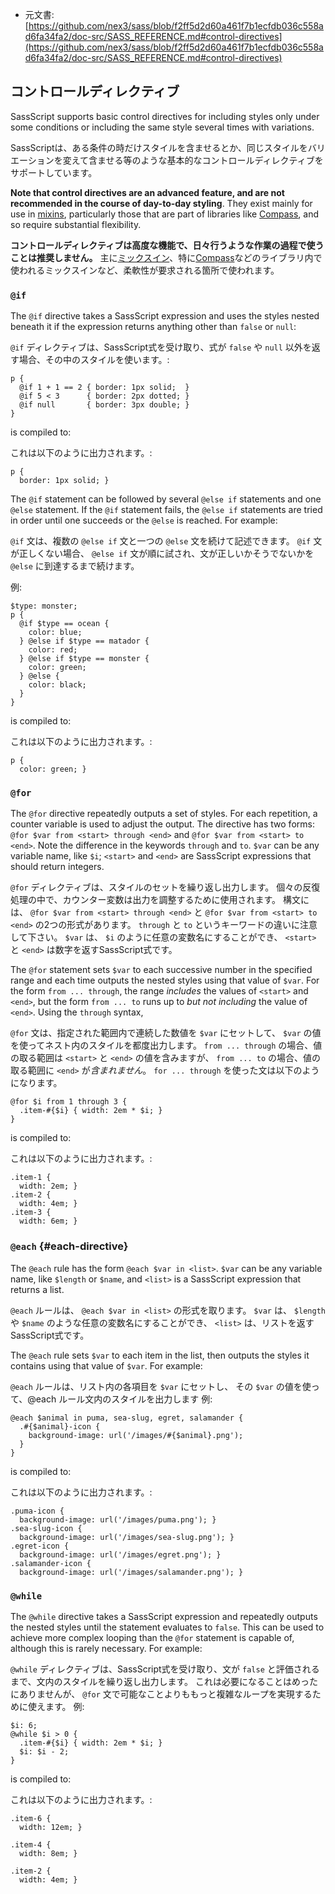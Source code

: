 +  元文書: [https://github.com/nex3/sass/blob/f2ff5d2d60a461f7b1ecfdb036c558ad6fa34fa2/doc-src/SASS_REFERENCE.md#control-directives](https://github.com/nex3/sass/blob/f2ff5d2d60a461f7b1ecfdb036c558ad6fa34fa2/doc-src/SASS_REFERENCE.md#control-directives)

## コントロールディレクティブ

SassScript supports basic control directives
for including styles only under some conditions
or including the same style several times with variations.

SassScriptは、ある条件の時だけスタイルを含ませるとか、同じスタイルをバリエーションを変えて含ませる等のような基本的なコントロールディレクティブをサポートしています。

**Note that control directives are an advanced feature,
and are not recommended in the course of day-to-day styling**.
They exist mainly for use in [mixins](#mixins),
particularly those that are part of libraries like [Compass](http://compass-style.org),
and so require substantial flexibility.

**コントロールディレクティブは高度な機能で、日々行うような作業の過程で使うことは推奨しません。**
主に[ミックスイン](#mixins)、特に[Compass](http://compass-style.org)などのライブラリ内で使われるミックスインなど、柔軟性が要求される箇所で使われます。

### `@if`

The `@if` directive takes a SassScript expression
and uses the styles nested beneath it if the expression returns
anything other than `false` or `null`:

`@if` ディレクティブは、SassScript式を受け取り、式が `false` や `null` 以外を返す場合、その中のスタイルを使います。:

    p {
      @if 1 + 1 == 2 { border: 1px solid;  }
      @if 5 < 3      { border: 2px dotted; }
      @if null       { border: 3px double; }
    }

is compiled to:

これは以下のように出力されます。:

    p {
      border: 1px solid; }

The `@if` statement can be followed by several `@else if` statements
and one `@else` statement.
If the `@if` statement fails,
the `@else if` statements are tried in order
until one succeeds or the `@else` is reached.
For example:

`@if` 文は、複数の `@else if` 文と一つの `@else` 文を続けて記述できます。
`@if` 文が正しくない場合、 `@else if` 文が順に試され、文が正しいかそうでないかを `@else` に到達するまで続けます。

例:

    $type: monster;
    p {
      @if $type == ocean {
        color: blue;
      } @else if $type == matador {
        color: red;
      } @else if $type == monster {
        color: green;
      } @else {
        color: black;
      }
    }

is compiled to:

これは以下のように出力されます。:

    p {
      color: green; }

### `@for`

The `@for` directive repeatedly outputs a set of styles. For each repetition, a
counter variable is used to adjust the output. The directive has two forms:
`@for $var from <start> through <end>` and `@for $var from <start> to <end>`.
Note the difference in the keywords `through` and `to`. `$var` can be any
variable name, like `$i`; `<start>` and `<end>` are SassScript expressions that
should return integers.

`@for` ディレクティブは、スタイルのセットを繰り返し出力します。
個々の反復処理の中で、カウンター変数は出力を調整するために使用されます。
構文には、 `@for $var from <start> through <end>` と `@for $var from <start> to <end>` の2つの形式があります。
`through` と `to` というキーワードの違いに注意して下さい。
`$var` は、 `$i` のように任意の変数名にすることができ、 `<start>` と `<end>` は数字を返すSassScript式です。

The `@for` statement sets `$var` to each successive number in the specified
range and each time outputs the nested styles using that value of `$var`. For
the form `from ... through`, the range *includes* the values of `<start>` and
`<end>`, but the form `from ... to` runs up to *but not including* the value of
`<end>`. Using the `through` syntax,

`@for` 文は、指定された範囲内で連続した数値を `$var` にセットして、 `$var` の値を使ってネスト内のスタイルを都度出力します。
`from ... through` の場合、値の取る範囲は `<start>` と `<end>` の値を含みますが、
`from ... to` の場合、値の取る範囲に `<end>` が*含まれません*。
`for ... through` を使った文は以下のようになります。

    @for $i from 1 through 3 {
      .item-#{$i} { width: 2em * $i; }
    }

is compiled to:

これは以下のように出力されます。:

    .item-1 {
      width: 2em; }
    .item-2 {
      width: 4em; }
    .item-3 {
      width: 6em; }

### `@each` {#each-directive}

The `@each` rule has the form `@each $var in <list>`.
`$var` can be any variable name, like `$length` or `$name`,
and `<list>` is a SassScript expression that returns a list.

`@each` ルールは、 `@each $var in <list>` の形式を取ります。
`$var` は、 `$length` や `$name` のような任意の変数名にすることができ、
`<list>` は、リストを返すSassScript式です。

The `@each` rule sets `$var` to each item in the list,
then outputs the styles it contains using that value of `$var`.
For example:

`@each` ルールは、リスト内の各項目を `$var` にセットし、
その `$var` の値を使って、@each ルール文内のスタイルを出力します
例:

    @each $animal in puma, sea-slug, egret, salamander {
      .#{$animal}-icon {
        background-image: url('/images/#{$animal}.png');
      }
    }

is compiled to:

これは以下のように出力されます。:

    .puma-icon {
      background-image: url('/images/puma.png'); }
    .sea-slug-icon {
      background-image: url('/images/sea-slug.png'); }
    .egret-icon {
      background-image: url('/images/egret.png'); }
    .salamander-icon {
      background-image: url('/images/salamander.png'); }

### `@while`

The `@while` directive takes a SassScript expression
and repeatedly outputs the nested styles
until the statement evaluates to `false`.
This can be used to achieve more complex looping
than the `@for` statement is capable of,
although this is rarely necessary.
For example:

`@while` ディレクティブは、SassScript式を受け取り、文が `false` と評価されるまで、文内のスタイルを繰り返し出力します。
これは必要になることはめったにありませんが、 `@for` 文で可能なことよりももっと複雑なループを実現するために使えます。
例:

    $i: 6;
    @while $i > 0 {
      .item-#{$i} { width: 2em * $i; }
      $i: $i - 2;
    }

is compiled to:

これは以下のように出力されます。:

    .item-6 {
      width: 12em; }

    .item-4 {
      width: 8em; }

    .item-2 {
      width: 4em; }
